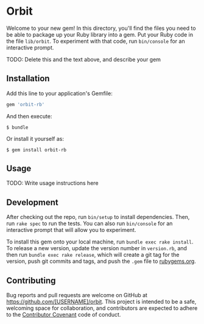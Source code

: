 # Orbit

Welcome to your new gem! In this directory, you'll find the files you need to be able to package up your Ruby library into a gem. Put your Ruby code in the file `lib/orbit`. To experiment with that code, run `bin/console` for an interactive prompt.

TODO: Delete this and the text above, and describe your gem

## Installation

Add this line to your application's Gemfile:

```ruby
gem 'orbit-rb'
```

And then execute:

    $ bundle

Or install it yourself as:

    $ gem install orbit-rb

## Usage

TODO: Write usage instructions here

## Development

After checking out the repo, run `bin/setup` to install dependencies. Then, run `rake spec` to run the tests. You can also run `bin/console` for an interactive prompt that will allow you to experiment.

To install this gem onto your local machine, run `bundle exec rake install`. To release a new version, update the version number in `version.rb`, and then run `bundle exec rake release`, which will create a git tag for the version, push git commits and tags, and push the `.gem` file to [rubygems.org](https://rubygems.org).

## Contributing

Bug reports and pull requests are welcome on GitHub at https://github.com/[USERNAME]/orbit. This project is intended to be a safe, welcoming space for collaboration, and contributors are expected to adhere to the [Contributor Covenant](contributor-covenant.org) code of conduct.

